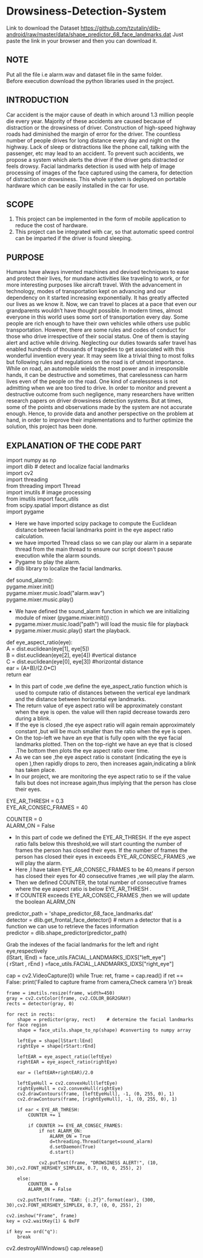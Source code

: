 # Drowsiness-Detection-System

Link to download the Dataset
https://github.com/tzutalin/dlib-android/raw/master/data/shape_predictor_68_face_landmarks.dat
Just paste the link in your browser and then you can download it.

NOTE
----
Put all the file i.e alarm.wav and dataset file in the same folder. <br />
Before execution download the python libraries used in the project.      
         

INTRODUCTION
-------------

Car accident is the major cause of death in which around 1.3 million people die every year. Majority of these accidents are caused because of distraction or the drowsiness of
driver. Construction of high-speed highway roads had diminished the margin of error for the driver. The countless number of people drives for long distance every day and night 
on the highway. Lack of sleep or distractions like the phone call, talking with the passenger, etc may lead to an accident. To prevent such accidents, we propose a system which
alerts the driver if the driver gets distracted or feels drowsy. Facial landmarks detection is used with help of image processing of images of the face captured using the camera,
for detection of distraction or drowsiness. This whole system is deployed on portable hardware which can be easily installed in the car for use.

SCOPE
-----

1. This project can be implemented in the form of mobile application to reduce the cost of hardware.
2. This project can be integrated with car, so that automatic speed control can be imparted if the driver is found sleeping.

PURPOSE
--------

Humans have always invented machines and devised techniques to ease and protect their lives, for mundane activities like traveling to work, or for more interesting  purposes like
aircraft travel. With  the advancement in technology,  modes  of  transportation  kept  on  advancing  and  our dependency on it started increasing exponentially. It has greatly
affected our lives as we know it. Now, we can travel to places at a pace that even our grandparents wouldn’t have thought possible. In modern times, almost everyone in this world 
uses some sort of transportation every day. Some people are rich enough to have their own vehicles while others use public transportation. However, there are some rules and codes
of conduct for those who drive irrespective of their social status. One of them is staying alert and active while driving.  Neglecting  our  duties  towards  safer  travel  has
enabled  hundreds  of thousands of  tragedies  to  get  associated  with  this wonderful  invention every year. It may seem like a trivial thing to most folks but following rules
and regulations on the road is of utmost importance. While on road, an automobile wields the most power and in irresponsible hands, it can be destructive and sometimes, that
carelessness can harm lives even of the people on the road. One kind of carelessness is not admitting when we are  too  tired  to  drive.  In  order  to  monitor  and  prevent 
a  destructive outcome from such negligence, many researchers have written research papers on driver drowsiness detection systems. But at times, some of the points and
observations made by the system are not accurate enough. Hence, to provide data and another perspective on the problem at hand, in  order  to  improve  their  implementations and
to  further  optimize  the solution, this project has been done. 

EXPLANATION OF THE CODE PART
----------------------------

import numpy as np <br />
import dlib # detect and localize facial landmarks <br />
import cv2 <br />
import threading <br />
from threading import Thread <br />
import imutils # image processing <br />
from imutils import face_utils <br />
from scipy.spatial import distance as dist <br />
import pygame <br />


* Here we have imported scipy package to compute the Euclidean distance between facial landmarks point in the eye aspect ratio calculation. <br />
* we have imported Thread class so we can play our alarm in a separate thread from the main thread to ensure our script doesn't pause execution while the alarm sounds. <br />
* Pygame to play the alarm. <br />
* dlib library to localize the facial landmarks. <br />

def sound_alarm(): <br />
    pygame.mixer.init() <br />
    pygame.mixer.music.load("alarm.wav") <br />
    pygame.mixer.music.play() <br />
    
* We have defined the sound_alarm function in which we are initializing  module of mixer (pygame.mixer.init()) .
* pygame.mixer.music.load("path") will load the music file for playback
* pygame.mixer.music.play() start the playback.

def eye_aspect_ratio(eye): <br />
    A = dist.euclidean(eye[1], eye[5]) <br />
    B = dist.euclidean(eye[2], eye[4])   #vertical distance <br />
    C = dist.euclidean(eye[0], eye[3])   #horizontal distance <br />
    ear = (A+B)/(2.0*C) <br />
    return ear <br />
    
 * In this part of code ,we define the eye_aspect_ratio function which is used to compute ratio of distances between the vertical eye landmark and the distance between              horizontal eye landmarks. <br />
 * The return value of eye aspect ratio will be approximately constant when the eye is open. the value will then rapid decrease towards zero during a blink. <br />
 * If the eye is closed ,the eye aspect ratio will again remain approximately constant ,but will be much smaller than the ratio when the eye is open. <br />
 * On the top-left we have an eye that is fully open with the eye facial landmarks plotted. Then on the top-right we have an eye that is closed .The bottom then plots the eye aspect ratio over time. <br />
 * As we can see ,the eye aspect ratio is constant (indicating the eye is open ),then rapidly drops to zero, then increases again,indicating  a blink has taken place. <br />
 * In our project, we are monitoring the eye aspect ratio to se if the value falls but does not increase again,thus implying that the person has close their eyes. <br />
 
EYE_AR_THRESH = 0.3 <br />
EYE_AR_CONSEC_FRAMES = 40 <br />

COUNTER = 0 <br />
ALARM_ON = False <br />

* In this part of code we defined the EYE_AR_THRESH. If the eye aspect ratio falls below this threshold,we will start counting the number of frames the person has closed their eyes. If the number of frames the person has closed their eyes in exceeds EYE_AR_CONSEC_FRAMES ,we will play the alarm. <br />
* Here ,I have taken EYE_AR_CONSEC_FRAMES to be 40,means if person has closed their eyes for 40 consecutive frames ,we will play the alarm. <br />
* Then we defined COUNTER, the total number of consecutive frames where the eye aspect ratio is below EYE_AR_THRESH . <br />
* If COUNTER  exceeds EYE_AR_CONSEC_FRAMES ,then we will update the boolean ALARM_ON <br />

predictor_path = 'shape_predictor_68_face_landmarks.dat' <br />
detector = dlib.get_frontal_face_detector() # return a detector that is a function we can use to retrieve the faces information <br />
predictor = dlib.shape_predictor(predictor_path) <br />

Grab the indexes of the facial landmarks for the left and right eye,respectively <br />
(lStart, lEnd) = face_utils.FACIAL_LANDMARKS_IDXS["left_eye"] <br />
( rStart , rEnd ) =face_utils.FACIAL_LANDMARKS_IDXS["right_eye"] <br />


cap = cv2.VideoCapture(0)
while True:
    ret, frame = cap.read()
    if ret == False:
        print('Failed to capture frame from camera,Check camera \n')
        break

    frame = imutils.resize(frame, width=450)
    gray = cv2.cvtColor(frame, cv2.COLOR_BGR2GRAY)
    rects = detector(gray, 0)

    for rect in rects:
        shape = predictor(gray, rect)    # determine the facial landmarks for face region
        shape = face_utils.shape_to_np(shape) #converting to numpy array

        leftEye = shape[lStart:lEnd]
        rightEye = shape[rStart:rEnd]

        leftEAR = eye_aspect_ratio(leftEye)
        rightEAR = eye_aspect_ratio(rightEye)

        ear = (leftEAR+rightEAR)/2.0

        leftEyeHull = cv2.convexHull(leftEye)
        rightEyeHull = cv2.convexHull(rightEye)
        cv2.drawContours(frame, [leftEyeHull], -1, (0, 255, 0), 1)
        cv2.drawContours(frame, [rightEyeHull], -1, (0, 255, 0), 1)

        if ear < EYE_AR_THRESH:
            COUNTER += 1

            if COUNTER >= EYE_AR_CONSEC_FRAMES:
                if not ALARM_ON:
                    ALARM_ON = True
                    d=threading.Thread(target=sound_alarm)
                    d.setDaemon(True)
                    d.start()

                cv2.putText(frame, "DROWSINESS ALERT!", (10, 30),cv2.FONT_HERSHEY_SIMPLEX, 0.7, (0, 0, 255), 2)

        else:
            COUNTER = 0
            ALARM_ON = False

        cv2.putText(frame, "EAR: {:.2f}".format(ear), (300, 30),cv2.FONT_HERSHEY_SIMPLEX, 0.7, (0, 0, 255), 2)

    cv2.imshow("Frame", frame)
    key = cv2.waitKey(1) & 0xFF

    if key == ord("q"):
        break

cv2.destroyAllWindows()
cap.release()

